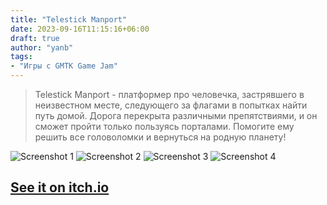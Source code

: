```yaml
---
title: "Telestick Manport"
date: 2023-09-16T11:15:16+06:00
draft: true
author: "yanb"
tags:
- "Игры с GMTK Game Jam"
---
```


> Telestick Manport - платформер про человечка, застрявшего в неизвестном месте, следующего за флагами в попытках найти путь домой. Дорога перекрыта различными препятствиями, и он сможет пройти только пользуясь порталами. Помогите ему решить все головоломки и вернуться на родную планету!

![Screenshot 1](https://img.itch.zone/aW1hZ2UvMTA4MTY3OC82MjAxNjgyLnBuZw==/original/0ptNoa.png)
![Screenshot 2](https://img.itch.zone/aW1hZ2UvMTA4MTY3OC82MjAxNjg1LnBuZw==/original/zySY%2Fr.png)
![Screenshot 3](https://img.itch.zone/aW1hZ2UvMTA4MTY3OC82MjAxNjg2LnBuZw==/original/y1cAej.png)
![Screenshot 4](https://img.itch.zone/aW1hZ2UvMTA4MTY3OC82MjAxNjg0LnBuZw==/original/KWVkql.png)

## [See it on itch.io](https://yanb.itch.io/telestick-manport)